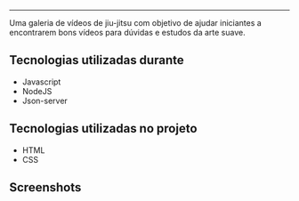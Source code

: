 

<hr>

<p> Uma galeria de vídeos de jiu-jitsu com objetivo de ajudar iniciantes a encontrarem bons vídeos para dúvidas e estudos da arte suave.</p>

## Tecnologias utilizadas durante
* Javascript
* NodeJS
* Json-server

## Tecnologias utilizadas no projeto
* HTML
* CSS

## Screenshots


